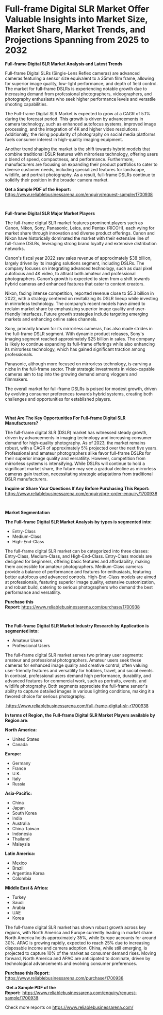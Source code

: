 <p><h1>Full-frame Digital SLR Market Offer Valuable Insights into Market Size, Market Share, Market Trends, and Projections Spanning from 2025 to 2032</h1></p><p><strong>Full-frame Digital SLR Market Analysis and Latest Trends</strong></p>
<p><p>Full-frame Digital SLRs (Single-Lens Reflex cameras) are advanced cameras featuring a sensor size equivalent to a 35mm film frame, allowing for superior image quality, low-light performance, and depth of field control. The market for full-frame DSLRs is experiencing notable growth due to increasing demand from professional photographers, videographers, and photography enthusiasts who seek higher performance levels and versatile shooting capabilities.</p><p>The Full-frame Digital SLR Market is expected to grow at a CAGR of 5.1% during the forecast period. This growth is driven by advancements in camera technology, such as enhanced autofocus systems, improved image processing, and the integration of 4K and higher video resolutions. Additionally, the rising popularity of photography on social media platforms fuels consumer interest in high-quality imaging equipment.</p><p>Another trend shaping the market is the shift towards hybrid models that combine traditional DSLR features with mirrorless technology, offering users a blend of speed, compactness, and performance. Furthermore, manufacturers are focusing on expanding their product portfolios to cater to diverse customer needs, including specialized features for landscape, wildlife, and portrait photography. As a result, full-frame DSLRs continue to solidify their position in the broader camera market.</p></p>
<p><strong>Get a Sample PDF of the Report:&nbsp;</strong> <a href="https://www.reliablebusinessarena.com/enquiry/request-sample/1700938?utm_campaign=2016&utm_medium=2&utm_source=Github&utm_content=ia&utm_term=09012025&utm_id=full-frame-digital-slr">https://www.reliablebusinessarena.com/enquiry/request-sample/1700938</a></p>
<p>&nbsp;</p>
<p><strong>Full-frame Digital SLR Major Market Players</strong></p>
<p><p>The full-frame digital SLR market features prominent players such as Canon, Nikon, Sony, Panasonic, Leica, and Pentax (RICOH), each vying for market share through innovation and diverse product offerings. Canon and Nikon have historically dominated the market with their extensive line of full-frame DSLRs, leveraging strong brand loyalty and extensive distribution networks. </p><p>Canon's fiscal year 2022 saw sales revenue of approximately $38 billion, largely driven by its imaging solutions segment, including DSLRs. The company focuses on integrating advanced technology, such as dual pixel autofocus and 4K video, to attract both amateur and professional photographers. Canon’s growth is expected to stem from a shift towards hybrid cameras and enhanced features that cater to content creators.</p><p>Nikon, facing intense competition, reported revenue close to $5.3 billion in 2022, with a strategy centered on revitalizing its DSLR lineup while investing in mirrorless technology. The company’s recent models have aimed to reclaim market share by emphasizing superior image quality and user-friendly interfaces. Future growth strategies include targeting emerging markets and enhancing online sales channels.</p><p>Sony, primarily known for its mirrorless cameras, has also made strides in the full-frame DSLR segment. With dynamic product releases, Sony's imaging segment reached approximately $25 billion in sales. The company is likely to continue expanding its full-frame offerings while also enhancing its mirrorless technology, which has gained significant traction among professionals.</p><p>Panasonic, although more focused on mirrorless technology, is carving a niche in the full-frame sector. Their strategic investments in video-capable cameras aim to tap into the growing demand among vloggers and filmmakers.</p><p>The overall market for full-frame DSLRs is poised for modest growth, driven by evolving consumer preferences towards hybrid systems, creating both challenges and opportunities for established players.</p></p>
<p>&nbsp;</p>
<p><strong>What Are The Key Opportunities For Full-frame Digital SLR Manufacturers?</strong></p>
<p><p>The full-frame digital SLR (DSLR) market has witnessed steady growth, driven by advancements in imaging technology and increasing consumer demand for high-quality photography. As of 2023, the market remains robust, with a CAGR of approximately 5% projected over the next five years. Professional and amateur photographers alike favor full-frame DSLRs for their superior image quality and versatility. However, competition from mirrorless systems is intensifying. While DSLRs will continue to hold a significant market share, the future may see a gradual decline as mirrorless cameras gain traction, necessitating strategic adaptations from traditional DSLR manufacturers.</p></p>
<p><strong>Inquire or Share Your Questions If Any Before Purchasing This Report:</strong> <a href="https://www.reliablebusinessarena.com/enquiry/pre-order-enquiry/1700938?utm_campaign=2016&utm_medium=2&utm_source=Github&utm_content=ia&utm_term=09012025&utm_id=full-frame-digital-slr">https://www.reliablebusinessarena.com/enquiry/pre-order-enquiry/1700938</a></p>
<p>&nbsp;</p>
<p><strong>Market Segmentation</strong></p>
<p><strong>The Full-frame Digital SLR Market Analysis by types is segmented into:</strong></p>
<p><ul><li>Entry-Class</li><li>Medium-Class</li><li>High-End-Class</li></ul></p>
<p><p>The full-frame digital SLR market can be categorized into three classes: Entry-Class, Medium-Class, and High-End-Class. Entry-Class models are designed for beginners, offering basic features and affordability, making them accessible for amateur photographers. Medium-Class cameras provide a balance of performance and features for enthusiasts, featuring better autofocus and advanced controls. High-End-Class models are aimed at professionals, featuring superior image quality, extensive customization, and robust build, catering to serious photographers who demand the best performance and versatility.</p></p>
<p><strong>Purchase this Report:&nbsp;</strong><a href="https://www.reliablebusinessarena.com/purchase/1700938?utm_campaign=2016&utm_medium=2&utm_source=Github&utm_content=ia&utm_term=09012025&utm_id=full-frame-digital-slr">https://www.reliablebusinessarena.com/purchase/1700938</a></p>
<p>&nbsp;</p>
<p><strong>The Full-frame Digital SLR Market Industry Research by Application is segmented into:</strong></p>
<p><ul><li>Amateur Users</li><li>Professional Users</li></ul></p>
<p><p>The full-frame digital SLR market serves two primary user segments: amateur and professional photographers. Amateur users seek these cameras for enhanced image quality and creative control, often valuing user-friendly features and versatility for hobbies, travel, and social events. In contrast, professional users demand high performance, durability, and advanced features for commercial work, such as portraits, events, and wildlife photography. Both segments appreciate the full-frame sensor's ability to capture detailed images in various lighting conditions, making it a favored choice for serious photography.</p></p>
<p><a href="https://www.reliablebusinessarena.com/full-frame-digital-slr-r1700938?utm_campaign=2016&utm_medium=2&utm_source=Github&utm_content=ia&utm_term=09012025&utm_id=full-frame-digital-slr">&nbsp;https://www.reliablebusinessarena.com/full-frame-digital-slr-r1700938</a></p>
<p><strong>In terms of Region, the Full-frame Digital SLR Market Players available by Region are:</strong></p>
<p>
    <p> <strong> North America: </strong>
        <ul>
            <li>United States</li>
            <li>Canada</li>
        </ul>
        </p> 
    <p> <strong> Europe: </strong>
        <ul>
            <li>Germany</li>
            <li>France</li>
            <li>U.K.</li>
            <li>Italy</li>
            <li>Russia</li>
        </ul>
        </p> 
    <p> <strong> Asia-Pacific: </strong>
        <ul>
            <li>China</li>
            <li>Japan</li>
            <li>South Korea</li>
            <li>India</li>
            <li>Australia</li>
            <li>China Taiwan</li>
            <li>Indonesia</li>
            <li>Thailand</li>
            <li>Malaysia</li>
        </ul>
        </p> 
    <p> <strong> Latin America: </strong>
        <ul>
            <li>Mexico</li>
            <li>Brazil</li>
            <li>Argentina Korea</li>
            <li>Colombia</li>
        </ul>
        </p> 
    <p> <strong> Middle East & Africa: </strong>
        <ul>
            <li>Turkey</li>
            <li>Saudi</li>
            <li>Arabia</li>
            <li>UAE</li>
            <li>Korea</li>
        </ul>
    </p>
    </p>
<p><p>The full-frame digital SLR market has shown robust growth across key regions, with North America and Europe currently leading in market share. North America holds approximately 35%, while Europe accounts for around 30%. APAC is growing rapidly, expected to reach 25% due to increasing disposable income and camera adoption. China, while still emerging, is projected to capture 10% of the market as consumer demand rises. Moving forward, North America and APAC are anticipated to dominate, driven by technological advancements and evolving consumer preferences.</p></p>
<p><strong>Purchase this Report: </strong><a href="https://www.reliablebusinessarena.com/purchase/1700938?utm_campaign=2016&utm_medium=2&utm_source=Github&utm_content=ia&utm_term=09012025&utm_id=full-frame-digital-slr">https://www.reliablebusinessarena.com/purchase/1700938</a></p>
<p>&nbsp;<strong>Get a Sample PDF of the Report:&nbsp;&nbsp;</strong><a href="https://www.reliablebusinessarena.com/enquiry/request-sample/1700938?utm_campaign=2016&utm_medium=2&utm_source=Github&utm_content=ia&utm_term=09012025&utm_id=full-frame-digital-slr">https://www.reliablebusinessarena.com/enquiry/request-sample/1700938</a></p>
<p><strong></strong></p>
<p>Check more reports on <a href="https://www.reliablebusinessarena.com/?utm_campaign=2016&utm_medium=2&utm_source=Github&utm_content=ia&utm_term=09012025&utm_id=full-frame-digital-slr">https://www.reliablebusinessarena.com/</a></p>